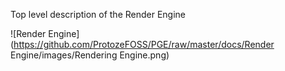 Top level description of the Render Engine

![Render Engine](https://github.com/ProtozeFOSS/PGE/raw/master/docs/Render Engine/images/Rendering Engine.png)
